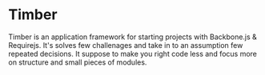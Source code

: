 Timber
======

Timber is an application framework for starting projects with Backbone.js &amp; Requirejs.
It's solves few challenages and take in to an assumption few repeated decisions.
It suppose to make you right code less and focus more on structure and small pieces of modules.
